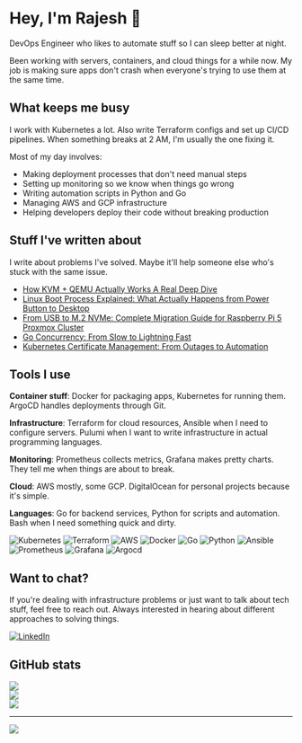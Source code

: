 # Hey, I'm Rajesh 👋

DevOps Engineer who likes to automate stuff so I can sleep better at night.

Been working with servers, containers, and cloud things for a while now. My job is making sure apps don't crash when everyone's trying to use them at the same time.

## What keeps me busy

I work with Kubernetes a lot. Also write Terraform configs and set up CI/CD pipelines. When something breaks at 2 AM, I'm usually the one fixing it.

Most of my day involves:
- Making deployment processes that don't need manual steps
- Setting up monitoring so we know when things go wrong
- Writing automation scripts in Python and Go
- Managing AWS and GCP infrastructure
- Helping developers deploy their code without breaking production

## Stuff I've written about

I write about problems I've solved. Maybe it'll help someone else who's stuck with the same issue.

<!-- BLOG-POST-LIST:START -->
- [How KVM + QEMU Actually Works A Real Deep Dive](https://medium.com/@rk90229/how-kvm-qemu-actually-works-a-real-deep-dive-550063a001e2?source=rss-65fba88b5e52------2)
- [Linux Boot Process Explained: What Actually Happens from Power Button to Desktop](https://medium.com/@rk90229/linux-boot-process-explained-what-actually-happens-from-power-button-to-desktop-49093fb6390c?source=rss-65fba88b5e52------2)
- [From USB to M.2 NVMe: Complete Migration Guide for Raspberry Pi 5 Proxmox Cluster](https://medium.com/@rk90229/from-usb-to-m-2-nvme-complete-migration-guide-for-raspberry-pi-5-proxmox-cluster-eb5f67f2a9df?source=rss-65fba88b5e52------2)
- [Go Concurrency: From Slow to Lightning Fast](https://medium.com/@rk90229/go-concurrency-from-slow-to-lightning-fast-d59c13e5fbb2?source=rss-65fba88b5e52------2)
- [Kubernetes Certificate Management: From Outages to Automation](https://medium.com/@rk90229/kubernetes-certificate-management-from-outages-to-automation-f4ddc518becd?source=rss-65fba88b5e52------2)
<!-- BLOG-POST-LIST:END -->

## Tools I use

**Container stuff**: Docker for packaging apps, Kubernetes for running them. ArgoCD handles deployments through Git.

**Infrastructure**: Terraform for cloud resources, Ansible when I need to configure servers. Pulumi when I want to write infrastructure in actual programming languages.

**Monitoring**: Prometheus collects metrics, Grafana makes pretty charts. They tell me when things are about to break.

**Cloud**: AWS mostly, some GCP. DigitalOcean for personal projects because it's simple.

**Languages**: Go for backend services, Python for scripts and automation. Bash when I need something quick and dirty.

![Kubernetes](https://img.shields.io/badge/kubernetes-%23326ce5.svg?style=for-the-badge&logo=kubernetes&logoColor=white) ![Terraform](https://img.shields.io/badge/terraform-%235835CC.svg?style=for-the-badge&logo=terraform&logoColor=white) ![AWS](https://img.shields.io/badge/AWS-%23FF9900.svg?style=for-the-badge&logo=amazon-aws&logoColor=white) ![Docker](https://img.shields.io/badge/docker-%230db7ed.svg?style=for-the-badge&logo=docker&logoColor=white) ![Go](https://img.shields.io/badge/go-%2300ADD8.svg?style=for-the-badge&logo=go&logoColor=white) ![Python](https://img.shields.io/badge/python-1.svg?style=for-the-badge&logo=Python&logoColor=white&color=blue&link=https%3A%2F%2Fwww.python.org%2F) ![Ansible](https://img.shields.io/badge/ansible-%231A1918.svg?style=for-the-badge&logo=ansible&logoColor=white) ![Prometheus](https://img.shields.io/badge/prometheus-11.svg?style=for-the-badge&logo=prometheus&logoColor=white&color=black&link=https%3A%2F%2Fprometheus.io) ![Grafana](https://img.shields.io/badge/grafana-11.svg?style=for-the-badge&logo=grafana&logoColor=white&color=orange&link=https%3A%2F%2Fgrafana.com%2F) ![Argocd](https://img.shields.io/badge/argocd-11.svg?style=for-the-badge&logo=argo&logoColor=white&color=orange&link=https%3A%2F%2Fargo-cd.readthedocs.io%2F)

## Want to chat?

If you're dealing with infrastructure problems or just want to talk about tech stuff, feel free to reach out. Always interested in hearing about different approaches to solving things.

[![LinkedIn](https://img.shields.io/badge/LinkedIn-%230077B5.svg?logo=linkedin&logoColor=white)](https://www.linkedin.com/in/rajesh-kumar-624082ab/) 

## GitHub stats

![](https://github-readme-stats.vercel.app/api?username=rajeshkio&theme=dark&hide_border=false&include_all_commits=false&count_private=false)<br/>
![](https://github-readme-streak-stats.herokuapp.com/?user=rajeshkio&theme=dark&hide_border=false)<br/>
![](https://github-readme-stats.vercel.app/api/top-langs/?username=rajeshkio&theme=dark&hide_border=false&include_all_commits=false&count_private=false&layout=compact)

---
[![](https://visitcount.itsvg.in/api?id=rajeshkio&icon=0&color=0)](https://visitcount.itsvg.in)

